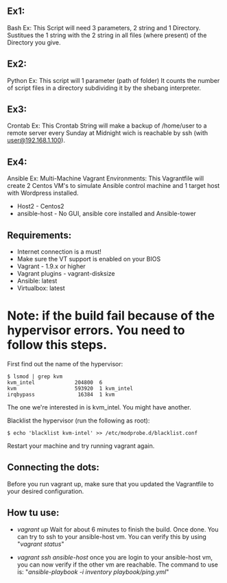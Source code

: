 ## Ex1: 

Bash Ex:
This Script will need 3 parameters, 2 string and 1 Directory.
Sustitues the 1 string with the 2 string in all files (where present) of the Directory you give. 
## Ex2:
Python Ex:
This script will 1 parameter (path of folder)
It counts the number of script files in a directory subdividing it by the shebang interpreter.

## Ex3:

Crontab Ex: 
This Crontab String will make a backup of /home/user to a remote server every Sunday at Midnight wich is reachable by ssh (with user@192.168.1.100).


## Ex4:

Ansible Ex: 
Multi-Machine Vagrant Environments:
This Vagrantfile will create 2 Centos VM's to simulate Ansible control machine and 1 target host with Wordpress installed.
* Host2 - Centos2
* ansible-host - No GUI, ansible core installed and Ansible-tower

## Requirements:

* Internet connection is a must!
* Make sure the VT support is enabled on your BIOS
* Vagrant - 1.9.x or higher
* Vagrant plugins - vagrant-disksize
* Ansible: latest
* Virtualbox: latest


# Note: if the build fail because of the hypervisor errors. You need to follow this steps.

First find out the name of the hypervisor:
```
$ lsmod | grep kvm
kvm_intel             204800  6
kvm                   593920  1 kvm_intel
irqbypass              16384  1 kvm
```
The one we're interested in is kvm_intel. You might have another.

Blacklist the hypervisor (run the following as root):
```
$ echo 'blacklist kvm-intel' >> /etc/modprobe.d/blacklist.conf
```
Restart your machine and try running vagrant again.



## Connecting the dots:
Before you run vagrant up, make sure that you updated the Vagrantfile to your desired configuration. 

## How tu use:
- _vagrant up_
  Wait for about 6 minutes to finish the build. Once done. You can try to ssh to your ansible-host vm. You can verify this by using "_vagrant status_"

- _vagrant ssh ansible-host_ 
  once you are login to your ansible-host vm, you can now verify if the other vm are reachable. The command to use is: "_ansible-playbook -i inventory playbook/ping.yml_"



